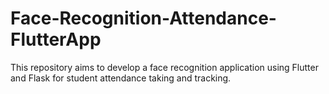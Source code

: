 # Face-Recognition-Attendance-FlutterApp
 This repository aims to develop a face recognition application using Flutter and Flask for student attendance taking and tracking.
